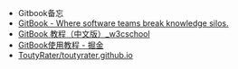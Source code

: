 - Gitbook备忘
- [GitBook - Where software teams break knowledge silos.](https://www.gitbook.com/)
- [GitBook 教程（中文版）_w3cschool](https://www.w3cschool.cn/gitbook/)
- [GitBook使用教程 - 掘金](https://juejin.cn/post/7017663651066839071)
- [ToutyRater/toutyrater.github.io](https://github.com/ToutyRater/toutyrater.github.io)